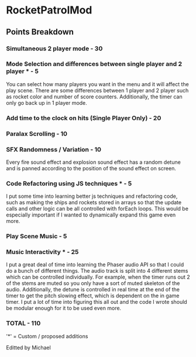 # RocketPatrolMod

## Points Breakdown

### Simultaneous 2 player mode - 30

### Mode Selection and differences between single player and 2 player * - 5
You can select how many players you want in the menu and it will affect the play scene. There are some differences between 1 player and 2 player such as rocket color and number of score counters. Additionally, the timer can only go back up in 1 player mode.

### Add time to the clock on hits (Single Player Only) - 20

### Paralax Scrolling - 10

### SFX Randomness / Variation - 10

Every fire sound effect and explosion sound effect has a random detune and is panned according to the position of the sound effect on screen.

### Code Refactoring using JS techniques * - 5
I put some time into learning better js techniques and refactoring code, such as making the ships and rockets stored in arrays so that the update calls and other logic can be all controlled with forEach loops. This would be especially important if I wanted to dynamically expand this game even more.

### Play Scene Music - 5

### Music Interactivity * - 25
I put a great deal of time into learning the Phaser audio API so that I could do a bunch of different things. The audio track is split into 4 different stems which can be controlled individually. For example, when the timer runs out 2 of the stems are muted so you only have a sort of muted skeleton of the audio. Additionally, the detune is controlled in real time at the end of the timer to get the pitch slowing effect, which is dependent on the in game timer. I put a lot of time into figuring this all out and the code I wrote should be modular enough for it to be used even more.

### TOTAL - 110

'*' = Custom / proposed additions

Editted by Michael
